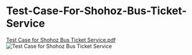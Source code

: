 # Test-Case-For-Shohoz-Bus-Ticket-Service
[Test Case for Shohoz Bus Ticket Service.pdf](https://github.com/fahadarpon/Test-Case-For-Shohoz-Bus-Ticket-Service/files/13402488/Test.Case.for.Shohoz.Bus.Ticket.Service.pdf)
![Test Case for Shohoz Bus Ticket Service](https://github.com/fahadarpon/Test-Case-For-Shohoz-Bus-Ticket-Service/assets/96936188/f6a69c7c-6e2c-4e08-9882-7d40668e7f32)



